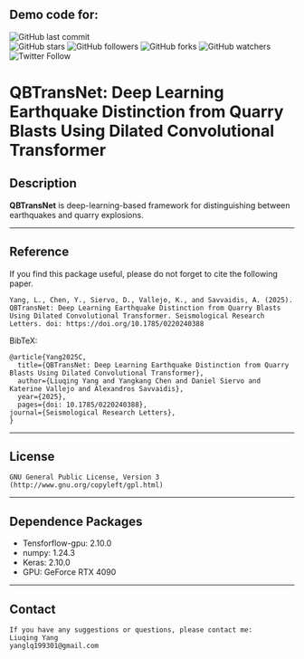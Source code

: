 ## Demo code for:


![GitHub last commit](https://img.shields.io/github/last-commit/YangLiuqing-add/QBTransNet?style=plastic)    
![GitHub stars](https://img.shields.io/github/stars/YangLiuqing-add/QBTransNet?style=social)
![GitHub followers](https://img.shields.io/github/followers/QBTransNet?style=social)
![GitHub forks](https://img.shields.io/github/forks/YangLiuqing-add/QBTransNet?style=social)
![GitHub watchers](https://img.shields.io/github/watchers/YangLiuqing-add/QBTransNet?style=social)
![Twitter Follow](https://img.shields.io/twitter/follow/YangLiuqing-add?style=social)

**QBTransNet: Deep Learning Earthquake Distinction from Quarry Blasts Using Dilated Convolutional Transformer**
======

## Description

**QBTransNet** is deep-learning-based framework for distinguishing between earthquakes and quarry explosions.

------------------- 
## Reference
If you find this package useful, please do not forget to cite the following paper.

    Yang, L., Chen, Y., Siervo, D., Vallejo, K., and Savvaidis, A. (2025). QBTransNet: Deep Learning Earthquake Distinction from Quarry Blasts Using Dilated Convolutional Transformer. Seismological Research Letters. doi: https://doi.org/10.1785/0220240388
    
BibTeX:
	
	@article{Yang2025C,
	  title={QBTransNet: Deep Learning Earthquake Distinction from Quarry Blasts Using Dilated Convolutional Transformer},
	  author={Liuqing Yang and Yangkang Chen and Daniel Siervo and Katerine Vallejo and Alexandros Savvaidis},
	  year={2025},
	  pages={doi: 10.1785/0220240388},
    journal={Seismological Research Letters},
	}
	
-------------------   
## License
    GNU General Public License, Version 3
    (http://www.gnu.org/copyleft/gpl.html)  
  
------------------    
## Dependence Packages
* Tensforflow-gpu: 2.10.0
* numpy: 1.24.3 
* Keras: 2.10.0
* GPU: GeForce RTX 4090
-------------------   
  
## Contact
    If you have any suggestions or questions, please contact me:
    Liuqing Yang 
    yanglq199301@gmail.com
  
  
  
  
  
